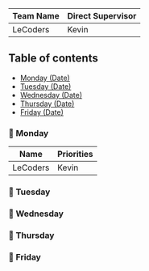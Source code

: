 

| Team Name | Direct Supervisor | 
|--------|--------|
| LeCoders| Kevin |

## Table of contents
- [Monday (Date)](#monday-date)
- [Tuesday (Date)](#tuesday-date)
- [Wednesday (Date)](#wednesday-date)
- [Thursday (Date)](#thursday-date)
- [Friday (Date)](#friday-date)

### :date: Monday <Date>
| Name    | Priorities| 
|---------|-----------|
| LeCoders| Kevin     |

### :date: Tuesday <Date>

### :date: Wednesday <Date>

### :date: Thursday <Date>

### :date: Friday <Date>

